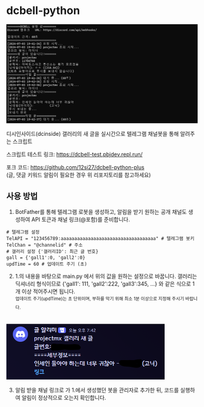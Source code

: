 # dcbell-python
![img1](image1.png)

디시인사이드(dcinside) 갤러리의 새 글을 실시간으로 텔레그램 채널봇을 통해 알려주는 스크립트

스크립트 테스트 링크: https://dcbell-test.pbjdev.repl.run/

포크 코드: https://github.com/12si27/dcbell-python-plus   
(글, 댓글 키워드 알림이 필요한 경우 위 리포지토리를 참고하세요)

## 사용 방법

1. BotFather를 통해 텔레그램 로봇을 생성하고, 알림을 받기 원하는 공개 채널도 생성하여 API 토큰과 채널 링크(@포함)를 준비합니다.

```
# 텔레그램 설정
TelAPI = "123456789:aaaaaaaaaaaaaaaaaaaaaaaaaaaaaaaaaaa" # 텔레그램 봇키
TelChan = "@channelid" # 주소
# 갤러리 설정 {'갤러리ID': 최근 글 번호}
gall = {'gall1':0, 'gall2':0}
updTime = 60 # 업데이트 주기 (초)
```
2. 1.의 내용을 바탕으로 main.py 에서 위의 값을 원하는 설정으로 바꿉니다.
갤러리는 딕셔너리 형식이므로 {'gall1': 111, 'gall2':222, 'gall3':345, ...} 와 같은 식으로 1개 이상 적어주시면 됩니다.
<br/><sup>업데이트 주기(updTime)는 초 단위이며, 부하를 막기 위해 최소 1분 이상으로 지정해 주시기 바랍니다.</sup> <br/><br/>

![img2](image2.png)

3. 알림 받을 채널 링크로 가 1.에서 생성했던 봇을 관리자로 추가한 뒤, 코드를 실행하여 알림이 정상적으로 오는지 확인합니다.
<br/><br/>


